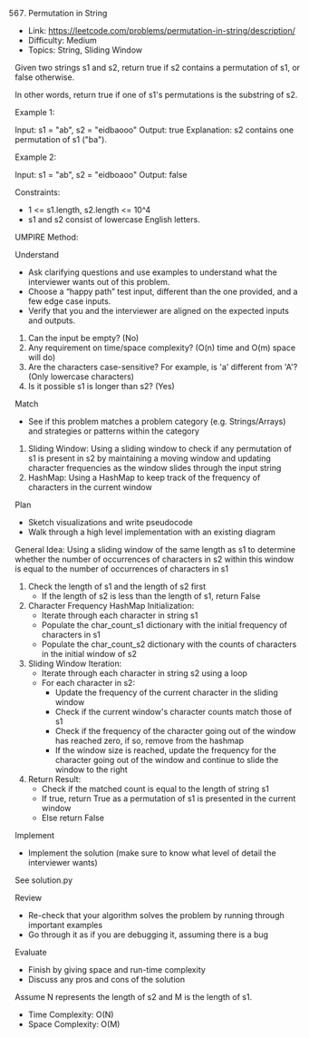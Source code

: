 567. Permutation in String 

- Link: https://leetcode.com/problems/permutation-in-string/description/
- Difficulty: Medium 
- Topics: String, Sliding Window

Given two strings s1 and s2, return true if s2 contains a 
permutation of s1, or false otherwise.

In other words, return true if one of s1's permutations is the substring of s2.


Example 1:

Input: s1 = "ab", s2 = "eidbaooo"
Output: true
Explanation: s2 contains one permutation of s1 ("ba").

Example 2:

Input: s1 = "ab", s2 = "eidboaoo"
Output: false


Constraints:

- 1 <= s1.length, s2.length <= 10^4
- s1 and s2 consist of lowercase English letters.


UMPIRE Method:

Understand

- Ask clarifying questions and use examples to understand what the interviewer wants out of this problem.
- Choose a “happy path” test input, different than the one provided, and a few edge case inputs.
- Verify that you and the interviewer are aligned on the expected inputs and outputs.

1. Can the input be empty? (No)
2. Any requirement on time/space complexity?  (O(n) time and O(m) space will do) 
3. Are the characters case-sensitive? For example, is 'a' different from 'A'? (Only lowercase characters)
4. Is it possible s1 is longer than s2? (Yes)

Match

- See if this problem matches a problem category (e.g. Strings/Arrays) and strategies or patterns within the category

1. Sliding Window: Using a sliding window to check if any permutation of s1 is present in s2 by maintaining a moving window and updating character frequencies as the window slides through the input string
2. HashMap: Using a HashMap to keep track of the frequency of characters in the current window

Plan

- Sketch visualizations and write pseudocode
- Walk through a high level implementation with an existing diagram

General Idea: Using a sliding window of the same length as s1 to determine whether the number of occurrences of characters in s2 within this window is equal to the number of occurrences of characters in s1

1. Check the length of s1 and the length of s2 first
    - If the length of s2 is less than the length of s1, return False
2. Character Frequency HashMap Initialization: 
    - Iterate through each character in string s1
    - Populate the char_count_s1 dictionary with the initial frequency of characters in s1
    - Populate the char_count_s2 dictionary with the counts of characters in the initial window of s2 
3. Sliding Window Iteration:
    - Iterate through each character in string s2 using a loop
    - For each character in s2:
        - Update the frequency of the current character in the sliding window
        - Check if the current window's character counts match those of s1
        - Check if the frequency of the character going out of the window has reached zero, if so, remove from the hashmap
        - If the window size is reached, update the frequency for the character going out of the window and continue to slide the window to the right
4. Return Result:
    - Check if the matched count is equal to the length of string s1
    - If true, return True as a permutation of s1 is presented in the current window
    - Else return False
    
Implement

- Implement the solution (make sure to know what level of detail the interviewer wants)

See solution.py

Review

- Re-check that your algorithm solves the problem by running through important examples
- Go through it as if you are debugging it, assuming there is a bug

Evaluate

- Finish by giving space and run-time complexity
- Discuss any pros and cons of the solution

Assume N represents the length of s2 and M is the length of s1.

- Time Complexity: O(N)
- Space Complexity: O(M)

